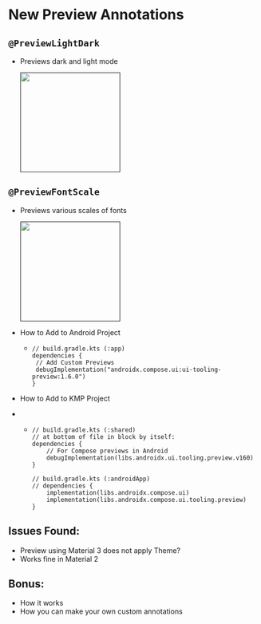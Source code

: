 # New Preview Annotations

## `@PreviewLightDark`
- Previews dark and light mode
  
   [<img src="https://github.com/realityexpander/ComposePreviewAnnotations/assets/5157474/e95eb5bf-11d6-49a6-88d8-a9c7c2302dab" width="200">]()

## `@PreviewFontScale`
- Previews various scales of fonts

  [<img src="https://github.com/realityexpander/ComposePreviewAnnotations/assets/5157474/81fcd81d-4d3f-4b77-8f6f-7bc3d0a3dd4b" width="200">]()

- How to Add to Android Project
  - ```
    // build.gradle.kts (:app)
    dependencies {
     // Add Custom Previews
     debugImplementation("androidx.compose.ui:ui-tooling-preview:1.6.0")
    }
    ```
    
- How to Add to KMP Project
- - ```
    // build.gradle.kts (:shared)
    // at bottom of file in block by itself:
    dependencies {
        // For Compose previews in Android
        debugImplementation(libs.androidx.ui.tooling.preview.v160)
    }

    // build.gradle.kts (:androidApp)
    // dependencies {
        implementation(libs.androidx.compose.ui)
        implementation(libs.androidx.compose.ui.tooling.preview)
    }
    ```

## Issues Found:
- Preview using Material 3 does not apply Theme?
- Works fine in Material 2

## Bonus:
- How it works
- How you can make your own custom annotations
